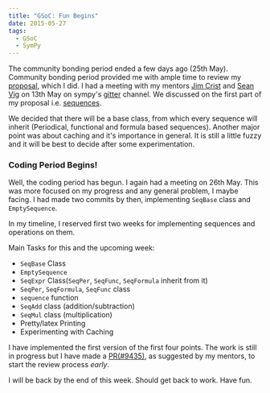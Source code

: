 ```yaml
---
title: "GSoC: Fun Begins"
date: 2015-05-27
tags:
  - GSoC
  - SymPy
---
```


The community bonding period ended a few days ago (25th May). Community bonding period provided me with ample time to review my [proposal](https://github.com/sympy/sympy/wiki/GSoC-2015-Application-Sartaj-Singh:-Improving-the-series-package-and-limits-in-SymPy), which I did.
I had a meeting with my mentors [Jim Crist](http://github.com/jcrist) and [Sean Vig](http://github.com/flacjacket) on 13th May on
sympy's [gitter](http://gitter.im/sympy/sympy) channel. We discussed on the first part of my proposal i.e. [sequences](https://github.com/sympy/sympy/wiki/GSoC-2015-Application-Sartaj-Singh:-Improving-the-series-package-and-limits-in-SymPy#coding-period).

<!-- excerpt -->
We decided that there will be a base class, from which every sequence will inherit (Periodical, functional and formula based sequences).
Another major point was about caching and it's importance in general. It is still a little fuzzy and it will be best to decide after some experimentation.

### Coding Period Begins!

Well, the coding period has begun. I again had a meeting on 26th May. This was more focused on my progress and any general problem, I maybe facing.
I had made two commits by then, implementing `SeqBase` class and `EmptySequence`.

In my timeline, I reserved first two weeks for implementing sequences and operations on them.

<a name="tasks" class="int-links">Main Tasks for this and the upcoming week:</a>

* `SeqBase` Class
* `EmptySequence`
* `SeqExpr` Class(`SeqPer`, `SeqFunc`, `SeqFormula` inherit from it)
* `SeqPer`, `SeqFormula`, `SeqFunc` class
* `sequence` function
* `SeqAdd` class (addition/subtraction)
* `SeqMul` class (multiplication)
* Pretty/latex Printing
* Experimenting with Caching

I have implemented the first version of the first four points. The work is still in progress but I have made a
[PR(#9435)](http://github.com/sympy/sympy/pull/9435), as suggested by my mentors, to start the review process *early*.

I will be back by the end of this week. Should get back to work. Have fun.
